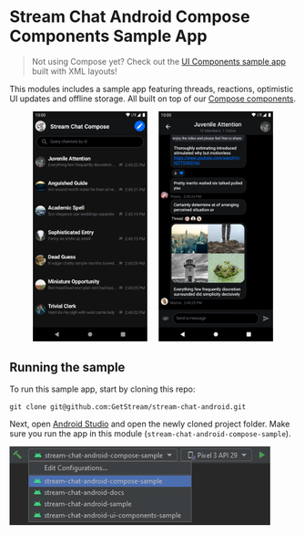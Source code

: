 # Stream Chat Android Compose Components Sample App

> Not using Compose yet? Check out the [UI Components sample app](../stream-chat-android-ui-components-sample) built with XML layouts!

This modules includes a sample app featuring threads, reactions, optimistic UI updates and offline storage. All built on top of our [Compose components](../stream-chat-android-compose).

<p align="center">
  <img alt="Channels screen" src="../docs/compose-sample-channels-dark.png" width="40%">
&nbsp; &nbsp;
  <img alt="Messages screen" src="../docs/compose-sample-messages-dark.png" width="40%">
</p>

<!-- TODO add missing images -->

## Running the sample

To run this sample app, start by cloning this repo:

```shell
git clone git@github.com:GetStream/stream-chat-android.git
```

Next, open [Android Studio](https://developer.android.com/studio) and open the newly cloned project folder. Make sure you run the app in this module (`stream-chat-android-compose-sample`).

![Android Studio app selection](../docs/android-studio-app-selection-compose-sample.png)
